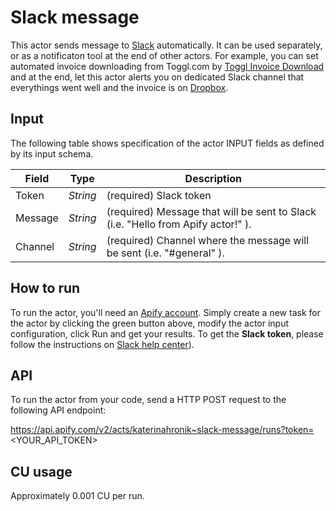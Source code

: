 # Slack message

This actor sends message to [Slack](https://slack.com/intl/en-cz/) automatically. It can be used separately, or as a notificaton tool at the end of other actors. For example, you can set automated invoice downloading from Toggl.com by [Toggl Invoice Download](https://apify.com/katerinahronik/toggl-invoice-download) and at the end, let this actor alerts you on dedicated Slack channel that everythings went well and the invoice is on [Dropbox](https://www.dropbox.com/).

## Input 

The following table shows specification of the actor INPUT fields as defined by its input schema. 

Field |	Type	| Description
---| ---| ---|
Token|	*String*|	(required) Slack token
Message|	*String*|	(required) Message that will be sent to Slack (i.e.  "Hello from Apify actor!" ).
Channel|	*String*|	(required) Channel where the message will be sent (i.e. "#general" ).

## How to run

To run the actor, you'll need an [Apify account](https://my.apify.com/). Simply create a new task for the actor by clicking the green button above, modify the actor input configuration, click Run and get your results. 
To get the **Slack token**, please follow the instructions on [Slack help center](https://slack.com/intl/en-cz/help/articles/215770388-Create-and-regenerate-API-tokens)).

## API

To run the actor from your code, send a HTTP POST request to the following API endpoint: 

https://api.apify.com/v2/acts/katerinahronik~slack-message/runs?token=<YOUR_API_TOKEN>

## CU usage 

Approximately 0.001 CU per run.


